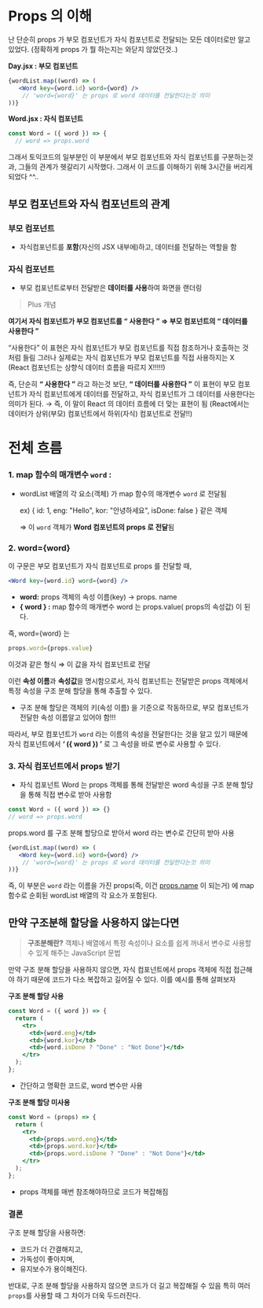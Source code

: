 Props 의 이해
===

난 단순히 props 가 부모 컴포넌트가 자식 컴포넌트로 전달되는 모든 데이터로만 알고 있었다. (정확하게 props 가 뭘 하는지는 와닫지 않았던것..)

**Day.jsx : 부모 컴포넌트**

```jsx
{wordList.map((word) => (
   <Word key={word.id} word={word} />
    // 'word={word}' 는 props 로 word 데이터를 전달한다는것 의미
))}
```

**Word.jsx : 자식 컴포넌트**

```jsx
const Word = ({ word }) => {
  // word => props.word
```

그래서 토익코드의 일부분인 이 부분에서 부모 컴포넌트와 자식 컴포넌트를 구분하는것과, 그들의 관계가 헷갈리기 시작했다. 그래서 이 코드를 이해하기 위해 3시간을 버리게 되었다 ^^..

## 부모 컴포넌트와 자식 컴포넌트의 관계

### 부모 컴포넌트

- 자식컴포넌트를 **포함**(자신의 JSX 내부에)하고, 데이터를 전달하는 역할을 함

### 자식 컴포넌트

- 부모 컴포넌트로부터 전달받은 **데이터를 사용**하여 화면을 랜더링


> Plus 개념

**여기서 자식 컴포넌트가 부모 컴포넌트를 “ 사용한다 ” ⇒ 부모 컴포넌트의 “ 데이터를 사용한다 ”**

“사용한다” 이 표현은 자식 컴포넌트가 부모 컴포넌트를 직접 참조하거나 호출하는 것 처럼 들림 그러나 실제로는 자식 컴포넌트가 부모 컴포넌트를 직접 사용하지는 X (React 컴포넌트는 상향식 데이터 흐름을 따르지 X!!!!!)

즉, 단순히 **“ 사용한다 ”** 라고 하는것 보단, **“ 데이터를 사용한다 ”** 이 표현이 부모 컴포넌트가 자식 컴포넌트에게 데이터를 전달하고, 자식 컴포넌트가 그 데이터를 사용한다는 의미가 된다. → 즉, 이 말이 React 의 데이터 흐름에 더 맞는 표현이 됨 (React에서는 데이터가 상위(부모) 컴포넌트에서 하위(자식) 컴포넌트로 전달!!)

# 전체 흐름

### **1. map 함수의 매개변수 `word` :**

- wordList 배열의 각 요소(객체) 가 map 함수의 매개변수 `word` 로 전달됨
    
    ex) { id: 1, eng: "Hello", kor: "안녕하세요", isDone: false } 같은 객체
    
    ⇒ 이 `word` 객체가 **Word 컴포넌트의 props 로 전달**됨
    

### **2. word={word}**

이 구문은 부모 컴포넌트가 자식 컴포넌트로 props 를 전달할 때, 

```jsx
<Word key={word.id} word={word} /> 
```

- **word:**  props 객체의 속성 이름(key) → props. name
- **{ word } :**  map 함수의 매개변수 word 는 props.value( props의 속성값) 이 된다.

즉, word={word} 는 

```jsx
props.word={props.value}
```

이것과 같은 형식 ⇒ 이 값을 자식 컴포넌트로 전달 

이런 **속성 이름**과 **속성값**을 명시함으로서, 자식 컴포넌트는 전달받은 props 객체에서 특정 속성을 구조 분해 할당을 통해 추출할 수 있다.

- 구조 분해 할당은 객체의 키(속성 이름) 을 기준으로 작동하므로, 부모 컴포넌트가 전달한 속성 이름알고 있어야 함!!!

따라서, 부모 컴포넌트가 `word` 라는 이름의 속성을 전달한다는 것을 알고 있기 때문에 자식 컴포넌트에서 **‘ ({  word }) ’** 로 그 속성을 바로 변수로 사용할 수 있다.

### 3. 자식 컴포넌트에서 props 받기

- 자식 컴포넌트 Word 는 props 객체를 통해 전달받은 word 속성을 구조 분해 할당을 통해 직접 변수로 받아 사용함

```jsx
const Word = ({ word }) => {}
// word => props.word
```

props.word 를 구조 분해 할당으로 받아서 word 라는 변수로 간단히 받아  사용

```jsx
{wordList.map((word) => (
   <Word key={word.id} word={word} />
    // 'word={word}' 는 props 로 word 데이터를 전달한다는것 의미
))}
```

즉, 이 부분은 `word` 라는 이름을 가진 props(즉, 이건 [props.name](http://props.name) 이 되는거) 에 map 함수로 순회된 wordList 배열의 각 요소가 포함된다.

## 만약 구조분해 할당을 사용하지 않는다면

> **구조분해란?**
객체나 배열에서 특정 속성이나 요소를 쉽게 꺼내서 변수로 사용할 수 있게 해주는 JavaScript 문법
> 

만약 구조 분해 할당을 사용하지 않으면, 자식 컴포넌트에서 props 객체에 직접 접근해야 하기 때문에 코드가 다소 복잡하고 길어질 수 있다. 이를 예시를 통해 살펴보자

**구조 분해 할당 사용**

```jsx
const Word = ({ word }) => {
  return (
    <tr>
      <td>{word.eng}</td>
      <td>{word.kor}</td>
      <td>{word.isDone ? "Done" : "Not Done"}</td>
    </tr>
  );
};
```

- 간단하고 명확한 코드로, word 변수만 사용

**구조 분해 할당 미사용**

```jsx
const Word = (props) => {
  return (
    <tr>
      <td>{props.word.eng}</td>
      <td>{props.word.kor}</td>
      <td>{props.word.isDone ? "Done" : "Not Done"}</td>
    </tr>
  );
};

```

- props 객체를 매번 참조해야하므로 코드가 복잡해짐

### 결론

구조 분해 할당을 사용하면:

- 코드가 더 간결해지고,
- 가독성이 좋아지며,
- 유지보수가 용이해진다.

반대로, 구조 분해 할당을 사용하지 않으면 코드가 더 길고 복잡해질 수 있음 특히 여러 `props`를 사용할 때 그 차이가 더욱 두드러진다.